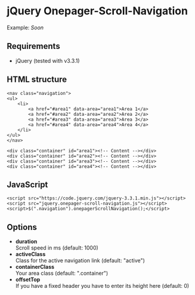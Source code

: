 # jQuery Onepager-Scroll-Navigation
Example: _Soon_

## Requirements
* jQuery (tested with v3.3.1)

## HTML structure
```
<nav class="navigation">
<ul>
    <li>
        <a href="#area1" data-area="area1">Area 1</a>
        <a href="#area2" data-area="area2">Area 2</a>
        <a href="#area3" data-area="area3">Area 3</a>
        <a href="#area4" data-area="area4">Area 4</a>
    </li>
</ul>
</nav>

<div class="container" id="area1"><!-- Content --></div>
<div class="container" id="area2"><!-- Content --></div>
<div class="container" id="area3"><!-- Content --></div>
<div class="container" id="area4"><!-- Content --></div>
```

## JavaScript
```
<script src="https://code.jquery.com/jquery-3.3.1.min.js"></script>
<script src="jquery.onepager-scroll-navigation.js"></script>
<script>$(".navigation").onepagerScrollNavigation();</script>
```

## Options
* **duration**<br>Scroll speed in ms (default: 1000)
* **activeClass**<br>Class for the active navigation link (default: "active")
* **containerClass**<br>Your area class (default: ".container")
* **offsetTop**<br>If you have a fixed header you have to enter its height here (default: 0)

